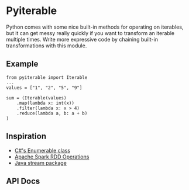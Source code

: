 # Pyiterable

Python comes with some nice built-in methods for operating on iterables, but it can get messy really quickly if you want to transform an iterable multiple times. Write more expressive code by chaining built-in transformations with this module.

## Example

    from pyiterable import Iterable
    ...
    values = ["1", "2", "5", "9"]

    sum = (Iterable(values)
        .map(lambda x: int(x))
        .filter(lambda x: x > 4)
        .reduce(lambda a, b: a + b)
    )

## Inspiration

* [C#'s Enumerable class](https://msdn.microsoft.com/en-us/library/system.linq.enumerable.aspx)
* [Apache Spark RDD Operations](http://spark.apache.org/docs/latest/programming-guide.html#rdd-operations)
* [Java stream package](https://docs.oracle.com/javase/8/docs/api/java/util/stream/package-summary.html)

## API Docs
<link to come>
